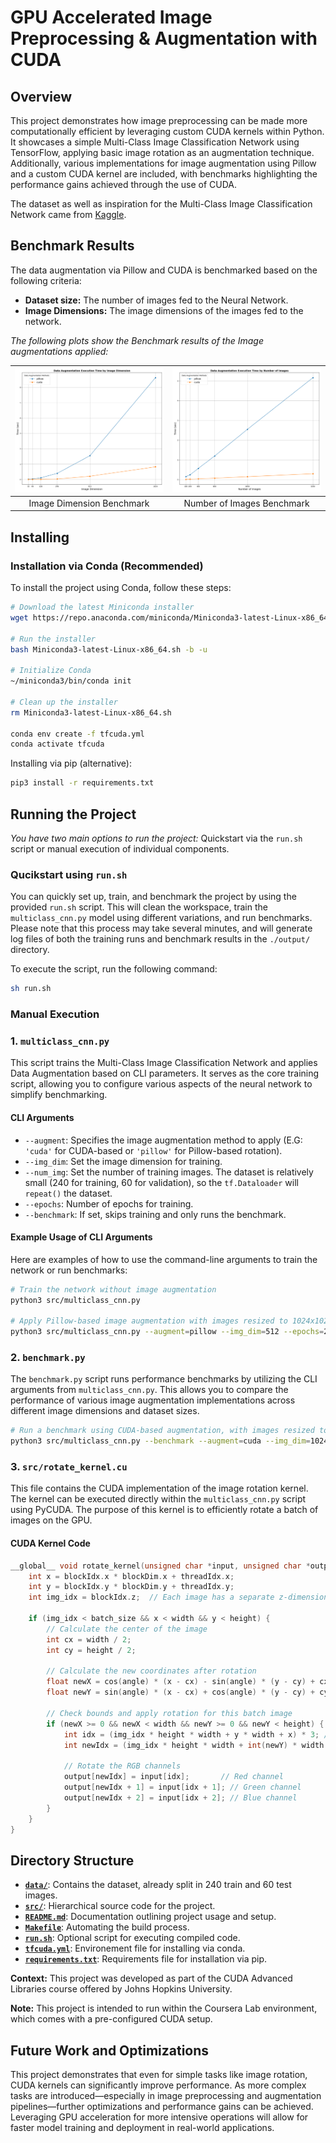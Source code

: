 # GPU Accelerated Image Preprocessing & Augmentation with CUDA

## Overview

This project demonstrates how image preprocessing can be made more computationally efficient by leveraging custom CUDA kernels within Python. It showcases a simple Multi-Class Image Classification Network using TensorFlow, applying basic image rotation as an augmentation technique. Additionally, various implementations for image augmentation using Pillow and a custom CUDA kernel are included, with benchmarks highlighting the performance gains achieved through the use of CUDA.

The dataset as well as inspiration for the Multi-Class Image Classification Network came from [Kaggle](https://www.kaggle.com/code/prateek0x/multiclass-image-classification-using-keras).

## Benchmark Results

The data augmentation via Pillow and CUDA is benchmarked based on the following criteria:

- **Dataset size:** The number of images fed to the Neural Network.
- **Image Dimensions:** The image dimensions of the images fed to the network.

*The following plots show the Benchmark results of the Image augmentations applied:*

| ![Image Dimension Benchmark](output/benchmark/image_dimension_benchmark.png) | ![Number of Images Benchmark](output/benchmark/number_of_images_benchmark.png) |
|:---:|:---:|
| Image Dimension Benchmark | Number of Images Benchmark |

## Installing

### Installation via Conda (Recommended)

To install the project using Conda, follow these steps:

```sh
# Download the latest Miniconda installer
wget https://repo.anaconda.com/miniconda/Miniconda3-latest-Linux-x86_64.sh

# Run the installer
bash Miniconda3-latest-Linux-x86_64.sh -b -u

# Initialize Conda
~/miniconda3/bin/conda init

# Clean up the installer
rm Miniconda3-latest-Linux-x86_64.sh

conda env create -f tfcuda.yml
conda activate tfcuda
```

Installing via pip (alternative):

```sh
pip3 install -r requirements.txt
```

## Running the Project

*You have two main options to run the project:* Quickstart via the `run.sh` script or manual execution of individual components.

### Qucikstart using `run.sh`

You can quickly set up, train, and benchmark the project by using the provided `run.sh` script. This will clean the workspace, train the `multiclass_cnn.py` model using different variations, and run benchmarks. Please note that this process may take several minutes, and will generate log files of both the training runs and benchmark results in the `./output/` directory.

To execute the script, run the following command:

```sh
sh run.sh
```

### Manual Execution

### 1. `multiclass_cnn.py`

This script trains the Multi-Class Image Classification Network and applies Data Augmentation based on CLI parameters. It serves as the core training script, allowing you to configure various aspects of the neural network to simplify benchmarking.

#### CLI Arguments

- `--augment`: Specifies the image augmentation method to apply (E.G: `'cuda'` for CUDA-based or `'pillow'` for Pillow-based rotation).
- `--img_dim`: Set the image dimension for training.
- `--num_img`: Set the number of training images. The dataset is relatively small (240 for training, 60 for validation), so the `tf.Dataloader` will `repeat()` the dataset.
- `--epochs`: Number of epochs for training.
- `--benchmark`: If set, skips training and only runs the benchmark.

#### Example Usage of CLI Arguments

Here are examples of how to use the command-line arguments to train the network or run benchmarks:

```sh
# Train the network without image augmentation
python3 src/multiclass_cnn.py

# Apply Pillow-based image augmentation with images resized to 1024x1024 and train the network for 20 epochs
python3 src/multiclass_cnn.py --augment=pillow --img_dim=512 --epochs=20
```

### 2. `benchmark.py`

The `benchmark.py` script runs performance benchmarks by utilizing the CLI arguments from `multiclass_cnn.py`. This allows you to compare the performance of various image augmentation implementations across different image dimensions and dataset sizes.

```sh
# Run a benchmark using CUDA-based augmentation, with images resized to 1024x1024, and log the results
python3 src/multiclass_cnn.py --benchmark --augment=cuda --img_dim=1024 --num_img=240 >> ./output/benchmark/benchmark_log.log
```

### 3. `src/rotate_kernel.cu`

This file contains the CUDA implementation of the image rotation kernel. The kernel can be executed directly within the `multiclass_cnn.py` script using PyCUDA. The purpose of this kernel is to efficiently rotate a batch of images on the GPU.

#### CUDA Kernel Code

```cu
__global__ void rotate_kernel(unsigned char *input, unsigned char *output, int width, int height, int batch_size, float angle) {
    int x = blockIdx.x * blockDim.x + threadIdx.x;
    int y = blockIdx.y * blockDim.y + threadIdx.y;
    int img_idx = blockIdx.z;  // Each image has a separate z-dimension block

    if (img_idx < batch_size && x < width && y < height) {
        // Calculate the center of the image
        int cx = width / 2;
        int cy = height / 2;

        // Calculate the new coordinates after rotation
        float newX = cos(angle) * (x - cx) - sin(angle) * (y - cy) + cx;
        float newY = sin(angle) * (x - cx) + cos(angle) * (y - cy) + cy;

        // Check bounds and apply rotation for this batch image
        if (newX >= 0 && newX < width && newY >= 0 && newY < height) {
            int idx = (img_idx * height * width + y * width + x) * 3; // original index
            int newIdx = (img_idx * height * width + int(newY) * width + int(newX)) * 3; // new index
            
            // Rotate the RGB channels
            output[newIdx] = input[idx];       // Red channel
            output[newIdx + 1] = input[idx + 1]; // Green channel
            output[newIdx + 2] = input[idx + 2]; // Blue channel
        }
    }
}
```

## Directory Structure
  
- **[`data/`](./data/)**: Contains the dataset, already split in 240 train and 60 test images.
- **[`src/`](./src/)**: Hierarchical source code for the project.
- **[`README.md`](./README.md)**: Documentation outlining project usage and setup.
- **[`Makefile`](./Makefile)**: Automating the build process.
- **[`run.sh`](./run.sh)**: Optional script for executing compiled code.
- **[`tfcuda.yml`](./tfcuda.yml)**: Environement file for installing via conda.
- **[`requirements.txt`](./requirements.txt)**: Requirements file for installation via pip.

**Context:** This project was developed as part of the CUDA Advanced Libraries course offered by Johns Hopkins University.

**Note:** This project is intended to run within the Coursera Lab environment, which comes with a pre-configured CUDA setup.

## Future Work and Optimizations

This project demonstrates that even for simple tasks like image rotation, CUDA kernels can significantly improve performance. As more complex tasks are introduced—especially in image preprocessing and augmentation pipelines—further optimizations and performance gains can be achieved. Leveraging GPU acceleration for more intensive operations will allow for faster model training and deployment in real-world applications.
